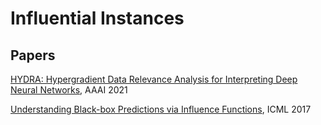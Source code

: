 # Influential Instances

## Papers

[HYDRA: Hypergradient Data Relevance Analysis for Interpreting Deep Neural Networks](https://arxiv.org/abs/2102.02515), AAAI 2021

[Understanding Black-box Predictions via Influence Functions](https://arxiv.org/pdf/1703.04730.pdf), ICML 2017
